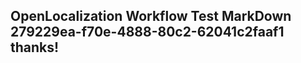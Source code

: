<properties
ms.topic="hero-topic"
ms.test1="hero-topic"
ms.test2="test"/>

## OpenLocalization Workflow Test MarkDown 279229ea-f70e-4888-80c2-62041c2faaf1 thanks!
